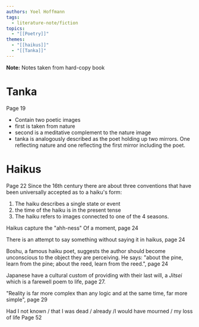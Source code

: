 ```yaml
---
authors: Yoel Hoffmann
tags:
  - literature-note/fiction
topics:
  - "[[Poetry]]"
themes:
  - "[[haikus]]"
  - "[[Tanka]]"
---
```

**Note:** Notes taken from hard-copy book

# Tanka
Page 19
- Contain two poetic images
- first is taken from nature
- second is a meditative complement to the nature image
- tanka is analogously described as the poet holding up two mirrors. One reflecting nature and one reflecting the first mirror including the poet.

# Haikus 
Page 22
Since the 16th century there are about three conventions that have been universally accepted as to a haiku's form:
1. The haiku describes a single state or event
2. the time of the haiku is in the present tense
3. The haiku refers to images connected to one of the 4 seasons.

Haikus capture the "ahh-ness" Of a moment, page 24

There is an attempt to say something without saying it in haikus, page 24

Boshu, a famous haiku poet, suggests the author should become unconscious to the object they are perceiving. He says: "about the pine, learn from the pine; about the reed, learn from the reed.", page 24

Japanese have a cultural custom of providing with their last will, a *Jitsei* which is a farewell poem to life, page 27.

"Reality is far more complex than any logic and at the same time, far more simple", page 29

Had I not known / that I was dead / already /I would have mourned / my loss of life 
Page 52